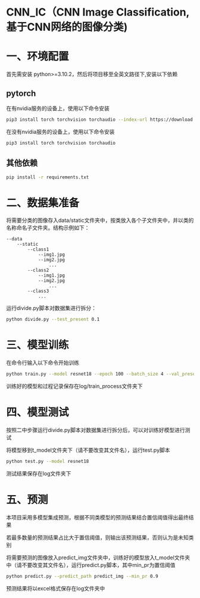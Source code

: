 # CNN_IC（CNN Image Classification,基于CNN网络的图像分类)



# 一、环境配置

首先需安装 python>=3.10.2，然后将项目移至全英文路径下,安装以下依赖

## pytorch

在有nvidia服务的设备上，使用以下命令安装

```bash
pip3 install torch torchvision torchaudio --index-url https://download.pytorch.org/whl/cu118
```

在没有nvidia服务的设备上，使用以下命令安装

```bash
pip3 install torch torchvision torchaudio
```

## 其他依赖

```bash
pip install -r requirements.txt
```



# 二、数据集准备

将需要分类的图像存入data/static文件夹中，按类放入各个子文件夹中，并以类的名称命名子文件夹。结构示例如下：

```
--data
    --static
        --class1
            --img1.jpg
            --img2.jpg
                ...
        --class2
            --img1.jpg
            --img2.jpg
                ...
        --class3
            ...
```

运行divide.py脚本对数据集进行拆分：

```bash
python divide.py --test_present 0.1
```

# 三、模型训练

在命令行输入以下命令开始训练

```bash
python train.py --model resnet18 --epoch 100 --batch_size 4 --val_present 0.2 --lr 0.001 --step_size 1 --gamma 0.95
```

训练好的模型和过程记录保存在log/train_process文件夹下

# 四、模型测试

按照二中步骤运行divide.py脚本对数据集进行拆分后，可以对训练好模型进行测试

将模型移到t_model文件夹下（请不要改变其文件名），运行test.py脚本

```bash
python test.py --model resnet18
```

测试结果保存在log文件夹下



# 五、预测

本项目采用多模型集成预测，根据不同类模型的预测结果结合置信阈值得出最终结果

若最多数量的预测结果占比大于置信阈值，则输出该预测结果，否则认为是未知类别

将需要预测的图像放入predict_img文件夹中，训练好的模型放入t_model文件夹中（请不要改变其文件名），运行predict.py脚本，其中min_pr为置信阈值

```bash
python predict.py --predict_path predict_img --min_pr 0.9
```

预测结果将以excel格式保存在log文件夹中
